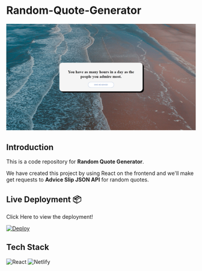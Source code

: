 # **Random-Quote-Generator**

![Random Quote Generator](sample.jpeg)

## **Introduction**

This is a code repository for **Random Quote Generator**.

We have created this project by using React on the frontend and we'll make get requests to **Advice Slip JSON API** for random quotes.

## **Live Deployment** 📦 

Click Here to view the deployment!
 
[![Deploy](https://www.netlify.com/img/deploy/button.svg)](https://random-quote-generator-101.netlify.app/)

## **Tech Stack**
<img alt="React" src="https://img.shields.io/badge/react-%2320232a.svg?style=for-the-badge&logo=react&logoColor=%2361DAFB"/>
<img alt="Netlify" src="https://img.shields.io/badge/netlify-%2343853D.svg?style=for-the-badge&logo=netlify"/>